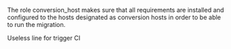 The role conversion_host makes sure that all requirements are installed and configured to the hosts designated as conversion hosts in order to be able to run the migration.

Useless line for trigger CI
